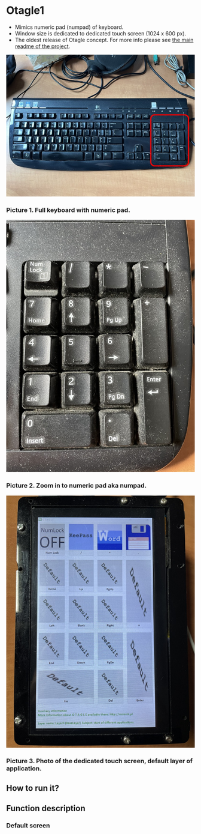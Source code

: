 # Otagle1 

- Mimics numeric pad (numpad) of keyboard. 
- Window size is dedicated to dedicated touch screen (1024 x 600 px).
- The oldest release of Otagle concept. For more info please see [the main readme of the project](https://github.com/mslonik/Otagle/README.md).

![Full keyboard with numeric pad](/Otagle1/pictures/IMG_5525_FullKeyboard_zm.jpg)
### Picture 1. Full keyboard with numeric pad.

![Zoom in to numeric pad](/Otagle1/pictures/IMG_5524_NumPad_zm.jpg)
### Picture 2. Zoom in to numeric pad aka numpad.

![Photo of the dedicated touch screen](/Otagle1/pictures/IMG_5523_DefaultScreen_zm.jpg)
### Picture 3. Photo of the dedicated touch screen, default layer of application.

## How to run it?


## Function description

### Default screen

